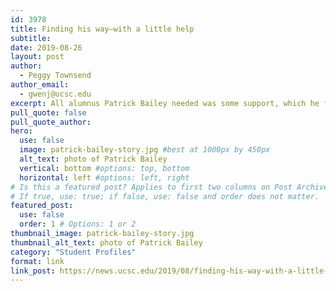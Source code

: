 ```yaml
---
id: 3978
title: Finding his way—with a little help
subtitle: 
date: 2019-08-26
layout: post
author:
  - Peggy Townsend
author_email:
  - gwenj@ucsc.edu
excerpt: All alumnus Patrick Bailey needed was some support, which he found in the Summer Research Experience program at UC Santa Cruz; this year, he defied the odds by earning a Ph.D. in biochemistry and molecular biology, and is now doing cancer research
pull_quote: false
pull_quote_author:
hero:
  use: false
  image: patrick-bailey-story.jpg #best at 1000px by 450px
  alt_text: photo of Patrick Bailey
  vertical: bottom #options: top, bottom
  horizontal: left #options: left, right
# Is this a featured post? Applies to first two columns on Post Archive Page.
# If true, use: true; if false, use: false and order does not matter.
featured_post:
  use: false
  order: 1 # Options: 1 or 2
thumbnail_image: patrick-bailey-story.jpg
thumbnail_alt_text: photo of Patrick Bailey
category: "Student Profiles"
format: link
link_post: https://news.ucsc.edu/2019/08/finding-his-way-with-a-little-help.html
---
```


